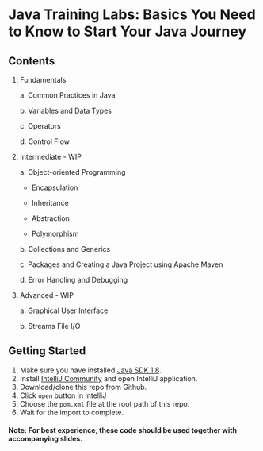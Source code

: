 # Java Training Labs: Basics You Need to Know to Start Your Java Journey

## Contents
1. Fundamentals
   
   a. Common Practices in Java
   
   b. Variables and Data Types
   
   c. Operators
   
   d. Control Flow
   
2. Intermediate - WIP
   
   a. Object-oriented Programming
   
      - Encapsulation
     
      - Inheritance

      - Abstraction

      - Polymorphism
   
   b. Collections and Generics

   c. Packages and Creating a Java Project using Apache Maven

   d. Error Handling and Debugging

3. Advanced - WIP

   a. Graphical User Interface
   
   b. Streams File I/O

## Getting Started

1. Make sure you have installed [Java SDK 1.8](https://www.oracle.com/java/technologies/javase/javase-jdk8-downloads.html).
2. Install [IntelliJ Community](https://www.jetbrains.com/idea/download/#section=windows) and open IntelliJ application.
3. Download/clone this repo from Github.
4. Click `open` button in IntelliJ
5. Choose the `pom.xml` file at the root path of this repo.
6. Wait for the import to complete.

#### Note: For best experience, these code should be used together with accompanying slides.
